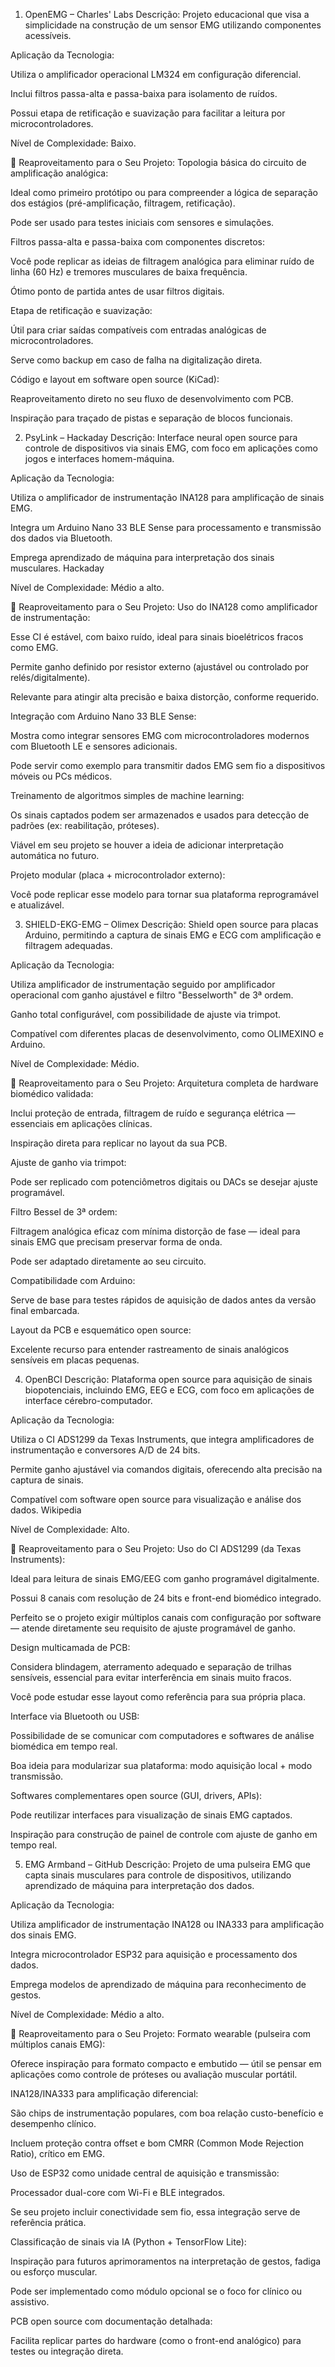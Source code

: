 1. OpenEMG – Charles' Labs
Descrição: Projeto educacional que visa a simplicidade na construção de um sensor EMG utilizando componentes acessíveis.

Aplicação da Tecnologia:

Utiliza o amplificador operacional LM324 em configuração diferencial.

Inclui filtros passa-alta e passa-baixa para isolamento de ruídos.

Possui etapa de retificação e suavização para facilitar a leitura por microcontroladores.

Nível de Complexidade: Baixo.

🔧 Reaproveitamento para o Seu Projeto:
Topologia básica do circuito de amplificação analógica:

Ideal como primeiro protótipo ou para compreender a lógica de separação dos estágios (pré-amplificação, filtragem, retificação).

Pode ser usado para testes iniciais com sensores e simulações.

Filtros passa-alta e passa-baixa com componentes discretos:

Você pode replicar as ideias de filtragem analógica para eliminar ruído de linha (60 Hz) e tremores musculares de baixa frequência.

Ótimo ponto de partida antes de usar filtros digitais.

Etapa de retificação e suavização:

Útil para criar saídas compatíveis com entradas analógicas de microcontroladores.

Serve como backup em caso de falha na digitalização direta.

Código e layout em software open source (KiCad):

Reaproveitamento direto no seu fluxo de desenvolvimento com PCB.

Inspiração para traçado de pistas e separação de blocos funcionais.



2. PsyLink – Hackaday
Descrição: Interface neural open source para controle de dispositivos via sinais EMG, com foco em aplicações como jogos e interfaces homem-máquina.

Aplicação da Tecnologia:

Utiliza o amplificador de instrumentação INA128 para amplificação de sinais EMG.

Integra um Arduino Nano 33 BLE Sense para processamento e transmissão dos dados via Bluetooth.

Emprega aprendizado de máquina para interpretação dos sinais musculares.
Hackaday

Nível de Complexidade: Médio a alto.

🔧 Reaproveitamento para o Seu Projeto:
Uso do INA128 como amplificador de instrumentação:

Esse CI é estável, com baixo ruído, ideal para sinais bioelétricos fracos como EMG.

Permite ganho definido por resistor externo (ajustável ou controlado por relés/digitalmente).

Relevante para atingir alta precisão e baixa distorção, conforme requerido.

Integração com Arduino Nano 33 BLE Sense:

Mostra como integrar sensores EMG com microcontroladores modernos com Bluetooth LE e sensores adicionais.

Pode servir como exemplo para transmitir dados EMG sem fio a dispositivos móveis ou PCs médicos.

Treinamento de algoritmos simples de machine learning:

Os sinais captados podem ser armazenados e usados para detecção de padrões (ex: reabilitação, próteses).

Viável em seu projeto se houver a ideia de adicionar interpretação automática no futuro.

Projeto modular (placa + microcontrolador externo):

Você pode replicar esse modelo para tornar sua plataforma reprogramável e atualizável.


3. SHIELD-EKG-EMG – Olimex
Descrição: Shield open source para placas Arduino, permitindo a captura de sinais EMG e ECG com amplificação e filtragem adequadas.

Aplicação da Tecnologia:

Utiliza amplificador de instrumentação seguido por amplificador operacional com ganho ajustável e filtro "Besselworth" de 3ª ordem.

Ganho total configurável, com possibilidade de ajuste via trimpot.

Compatível com diferentes placas de desenvolvimento, como OLIMEXINO e Arduino.

Nível de Complexidade: Médio.

🔧 Reaproveitamento para o Seu Projeto:
Arquitetura completa de hardware biomédico validada:

Inclui proteção de entrada, filtragem de ruído e segurança elétrica — essenciais em aplicações clínicas.

Inspiração direta para replicar no layout da sua PCB.

Ajuste de ganho via trimpot:

Pode ser replicado com potenciômetros digitais ou DACs se desejar ajuste programável.

Filtro Bessel de 3ª ordem:

Filtragem analógica eficaz com mínima distorção de fase — ideal para sinais EMG que precisam preservar forma de onda.

Pode ser adaptado diretamente ao seu circuito.

Compatibilidade com Arduino:

Serve de base para testes rápidos de aquisição de dados antes da versão final embarcada.

Layout da PCB e esquemático open source:

Excelente recurso para entender rastreamento de sinais analógicos sensíveis em placas pequenas.


4. OpenBCI
Descrição: Plataforma open source para aquisição de sinais biopotenciais, incluindo EMG, EEG e ECG, com foco em aplicações de interface cérebro-computador.

Aplicação da Tecnologia:

Utiliza o CI ADS1299 da Texas Instruments, que integra amplificadores de instrumentação e conversores A/D de 24 bits.

Permite ganho ajustável via comandos digitais, oferecendo alta precisão na captura de sinais.

Compatível com software open source para visualização e análise dos dados.
Wikipedia

Nível de Complexidade: Alto.

🔧 Reaproveitamento para o Seu Projeto:
Uso do CI ADS1299 (da Texas Instruments):

Ideal para leitura de sinais EMG/EEG com ganho programável digitalmente.

Possui 8 canais com resolução de 24 bits e front-end biomédico integrado.

Perfeito se o projeto exigir múltiplos canais com configuração por software — atende diretamente seu requisito de ajuste programável de ganho.

Design multicamada de PCB:

Considera blindagem, aterramento adequado e separação de trilhas sensíveis, essencial para evitar interferência em sinais muito fracos.

Você pode estudar esse layout como referência para sua própria placa.

Interface via Bluetooth ou USB:

Possibilidade de se comunicar com computadores e softwares de análise biomédica em tempo real.

Boa ideia para modularizar sua plataforma: modo aquisição local + modo transmissão.

Softwares complementares open source (GUI, drivers, APIs):

Pode reutilizar interfaces para visualização de sinais EMG captados.

Inspiração para construção de painel de controle com ajuste de ganho em tempo real.


5. EMG Armband – GitHub
Descrição: Projeto de uma pulseira EMG que capta sinais musculares para controle de dispositivos, utilizando aprendizado de máquina para interpretação dos dados.

Aplicação da Tecnologia:

Utiliza amplificador de instrumentação INA128 ou INA333 para amplificação dos sinais EMG.

Integra microcontrolador ESP32 para aquisição e processamento dos dados.

Emprega modelos de aprendizado de máquina para reconhecimento de gestos.

Nível de Complexidade: Médio a alto.

🔧 Reaproveitamento para o Seu Projeto:
Formato wearable (pulseira com múltiplos canais EMG):

Oferece inspiração para formato compacto e embutido — útil se pensar em aplicações como controle de próteses ou avaliação muscular portátil.

INA128/INA333 para amplificação diferencial:

São chips de instrumentação populares, com boa relação custo-benefício e desempenho clínico.

Incluem proteção contra offset e bom CMRR (Common Mode Rejection Ratio), crítico em EMG.

Uso de ESP32 como unidade central de aquisição e transmissão:

Processador dual-core com Wi-Fi e BLE integrados.

Se seu projeto incluir conectividade sem fio, essa integração serve de referência prática.

Classificação de sinais via IA (Python + TensorFlow Lite):

Inspiração para futuros aprimoramentos na interpretação de gestos, fadiga ou esforço muscular.

Pode ser implementado como módulo opcional se o foco for clínico ou assistivo.

PCB open source com documentação detalhada:

Facilita replicar partes do hardware (como o front-end analógico) para testes ou integração direta.
